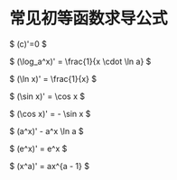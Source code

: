 # 常见初等函数求导公式

$
(c)'=0
$

$
(\log_a^x)' = \frac{1}{x \cdot \ln a}
$

$
(\ln x)' = \frac{1}{x}
$

$
(\sin x)' = \cos x
$

$
(\cos x)' = - \sin x
$

$
(a^x)' - a^x \ln a
$

$
(e^x)' = e^x
$

$
(x^a)' = ax^{a - 1}
$
